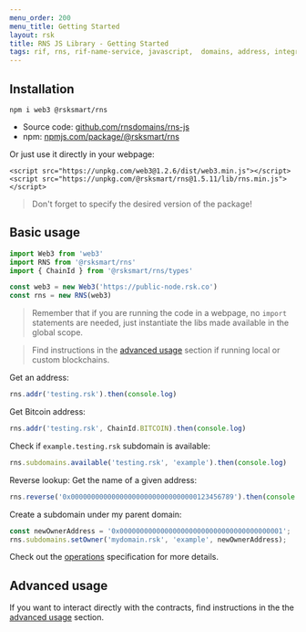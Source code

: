 ```yaml
---
menu_order: 200
menu_title: Getting Started
layout: rsk
title: RNS JS Library - Getting Started
tags: rif, rns, rif-name-service, javascript,  domains, address, integrate, resolver, node, sdk, libraries, infrastructure, protocols, mvp, design, rbtc, defi, decentralized, quick-start, guides, tutorial, networks, dapps, tools, rootstock, rsk, ethereum, smart-contracts, install, get-started, how-to, mainnet, testnet, contracts, wallets, web3, crypto
---
```


## Installation

```
npm i web3 @rsksmart/rns
```

- Source code: [github.com/rnsdomains/rns-js](https://github.com/rnsdomains/rns-js)
- npm: [npmjs.com/package/@rsksmart/rns](https://www.npmjs.com/package/@rsksmart/rns)

Or just use it directly in your webpage:
```
<script src="https://unpkg.com/web3@1.2.6/dist/web3.min.js"></script>
<script src="https://unpkg.com/@rsksmart/rns@1.5.11/lib/rns.min.js"></script>
```
> Don't forget to specify the desired version of the package!

## Basic usage

```javascript
import Web3 from 'web3'
import RNS from '@rsksmart/rns'
import { ChainId } from '@rsksmart/rns/types'

const web3 = new Web3('https://public-node.rsk.co')
const rns = new RNS(web3)
```

> Remember that if you are running the code in a webpage, no `import` statements are needed, just instantiate the libs made available in the global scope.

> Find instructions in the [advanced usage](/rif/rns/libs/javascript/Advanced-usage/) section if running local or custom blockchains.


Get an address:
```javascript
rns.addr('testing.rsk').then(console.log)
```

Get Bitcoin address:
```javascript
rns.addr('testing.rsk', ChainId.BITCOIN).then(console.log)
```

Check if `example.testing.rsk` subdomain is available:
```javascript
rns.subdomains.available('testing.rsk', 'example').then(console.log)
```

Reverse lookup: Get the name of a given address:
```javascript
rns.reverse('0x0000000000000000000000000000000123456789').then(console.log)
```

Create a subdomain under my parent domain:

```javascript
const newOwnerAddress = '0x0000000000000000000000000000000000000001';
rns.subdomains.setOwner('mydomain.rsk', 'example', newOwnerAddress);
```

Check out the [operations](/rif/rns/libs/javascript/Operations)
specification for more details.

## Advanced usage

If you want to interact directly with the contracts, find instructions in the the [advanced usage](/rif/rns/libs/javascript/Advanced-usage) section.
